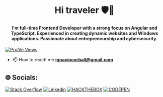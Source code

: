 <h1 align="center">Hi traveler 🛡️👋</h1>
<h4 align="center"> I'm full-time Frontend Developer with a strong focus on Angular and TypeScript. Experienced in creating dynamic websites and Windows applications. Passionate about entrepreneurship and cybersecurity.</h4>

[![Profile Views](https://komarev.com/ghpvc/?username=ignaciocorball&label=Profile%20views&color=0e75b6&style=flat)]([#](https://github.com/ignaciocorball))&nbsp;

- 📫 How to reach me **ignaciocorball@gmail.com**

## 🌐 Socials:
[![Stack Overflow](https://img.shields.io/badge/stack%20overflow-FE7A16?logo=stack-overflow&logoColor=white&style=for-the-badge)](https://es.stackoverflow.com/users/184124/ignacio-corball) [![Linkedin](https://img.shields.io/badge/LinkedIn-0077B5?style=for-the-badge&logo=linkedin&logoColor=white)](https://www.linkedin.com/in/ignacio-corball/) [![HACKTHEBOX](https://img.shields.io/badge/HackTheBox-111927?style=for-the-badge&logo=Hack%20The%20Box&logoColor=9FEF00)](https://academy.hackthebox.com/ignaciocorball) [![CODEPEN](https://img.shields.io/badge/Codepen-000000?style=for-the-badge&logo=codepen&logoColor=white)](https://codepen.io/ignaciocorball/pen/rNJJOyw)
